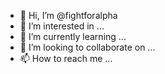 - 👋 Hi, I’m @fightforalpha
- 👀 I’m interested in ...
- 🌱 I’m currently learning ...
- 💞️ I’m looking to collaborate on ...
- 📫 How to reach me ...

<!---
fightforalpha/fightforalpha is a ✨ special ✨ repository because its `README.md` (this file) appears on your GitHub profile.
You can click the Preview link to take a look at your changes.
--->
